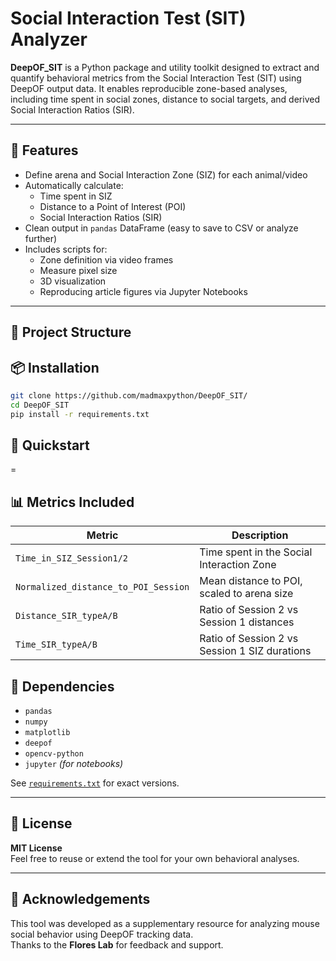 # Social Interaction Test (SIT) Analyzer

**DeepOF_SIT** is a Python package and utility toolkit designed to extract and quantify behavioral metrics from the Social Interaction Test (SIT) using DeepOF output data. It enables reproducible zone-based analyses, including time spent in social zones, distance to social targets, and derived Social Interaction Ratios (SIR).

---

## 🔧 Features

- Define arena and Social Interaction Zone (SIZ) for each animal/video
- Automatically calculate:
  - Time spent in SIZ
  - Distance to a Point of Interest (POI)
  - Social Interaction Ratios (SIR)
- Clean output in `pandas` DataFrame (easy to save to CSV or analyze further)
- Includes scripts for:
  - Zone definition via video frames
  - Measure pixel size
  - 3D visualization
  - Reproducing article figures via Jupyter Notebooks

---

## 📁 Project Structure





## 📦 Installation

```bash
git clone https://github.com/madmaxpython/DeepOF_SIT/
cd DeepOF_SIT
pip install -r requirements.txt
```

## 🚀 Quickstart


=

## 📊 Metrics Included

| Metric                               | Description                                      |
|--------------------------------------|--------------------------------------------------|
| `Time_in_SIZ_Session1/2`             | Time spent in the Social Interaction Zone        |
| `Normalized_distance_to_POI_Session` | Mean distance to POI, scaled to arena size       |
| `Distance_SIR_typeA/B`               | Ratio of Session 2 vs Session 1 distances        |
| `Time_SIR_typeA/B`                   | Ratio of Session 2 vs Session 1 SIZ durations    |

## 🧪 Dependencies

- `pandas`
- `numpy`
- `matplotlib`
- `deepof` 
- `opencv-python` 
- `jupyter` *(for notebooks)*

See [`requirements.txt`](./requirements.txt) for exact versions.

---

## 📘 License

**MIT License**  
Feel free to reuse or extend the tool for your own behavioral analyses.

---



## 🤝 Acknowledgements

This tool was developed as a supplementary resource for analyzing mouse social behavior using DeepOF tracking data.  
Thanks to the **Flores Lab** for feedback and support.

